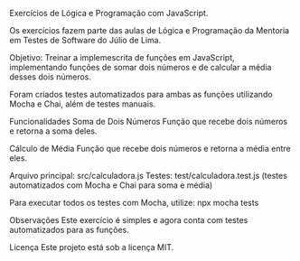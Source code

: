 Exercícios de Lógica e Programação com JavaScript.

Os exercícios fazem parte das aulas de Lógica e Programação da Mentoria em Testes de Software do Júlio de Lima. 

Objetivo: Treinar a implemescrita de funções em JavaScript, implementando funções de somar dois números e de calcular a média desses dois números. 

Foram criados testes automatizados para ambas as funções utilizando Mocha e Chai, além de testes manuais.

Funcionalidades
Soma de Dois Números
Função que recebe dois números e retorna a soma deles.

Cálculo de Média
Função que recebe dois números e retorna a média entre eles.

Arquivo principal: src/calculadora.js Testes: test/calculadora.test.js (testes automatizados com Mocha e Chai para soma e média) 

Para executar todos os testes com Mocha, utilize:
npx mocha tests

Observações
Este exercício é simples e agora conta com testes automatizados para as funções.

Licença
Este projeto está sob a licença MIT.
